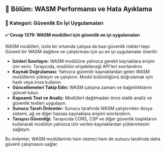 ## 📘 Bölüm: WASM Performansı ve Hata Ayıklama
### 🔹 Kategori: Güvenlik En İyi Uygulamaları
#### ✅ Cevap 1379: WASM modülleri için güvenlik en iyi uygulamaları

WASM modülleri, izole bir ortamda çalışsa da bazı güvenlik riskleri taşır. Güvenli bir WASM dağıtımı ve çalıştırması için şu en iyi uygulamalar önerilir:

- **İzinleri Sınırlayın:** WASM modülüne yalnızca gerekli kaynaklara erişim izni verin. Tarayıcıda, modülün erişebileceği API'leri sınırlandırın.
- **Kaynak Doğrulaması:** Yalnızca güvenilir kaynaklardan gelen WASM modüllerini yükleyin ve çalıştırın. Modül bütünlüğünü doğrulamak için hash veya imza kullanın.
- **Güncellemeleri Takip Edin:** WASM çalışma zamanı ve bağımlılıklarını güncel tutun.
- **Kapsamlı Test ve Analiz:** Modülleri dağıtmadan önce statik analiz ve güvenlik testleri uygulayın.
- **Sunucu Tarafı Önlemler:** Sunucu tarafında WASM çalıştırırken dosya sistemi, ağ ve diğer hassas kaynaklara erişimi sınırlandırın.
- **Tarayıcı Güvenliği:** Tarayıcıda CORS, CSP ve diğer güvenlik başlıklarını kullanarak modülün yalnızca izin verilen kaynaklardan yüklenmesini sağlayın.

Bu önlemler, WASM modüllerinin hem istemci hem de sunucu tarafında daha güvenli çalışmasını sağlar.
